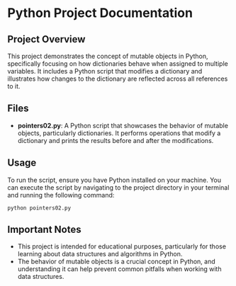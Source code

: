 # Python Project Documentation

## Project Overview
This project demonstrates the concept of mutable objects in Python, specifically focusing on how dictionaries behave when assigned to multiple variables. It includes a Python script that modifies a dictionary and illustrates how changes to the dictionary are reflected across all references to it.

## Files
- **pointers02.py**: A Python script that showcases the behavior of mutable objects, particularly dictionaries. It performs operations that modify a dictionary and prints the results before and after the modifications.

## Usage
To run the script, ensure you have Python installed on your machine. You can execute the script by navigating to the project directory in your terminal and running the following command:

```
python pointers02.py
```

## Important Notes
- This project is intended for educational purposes, particularly for those learning about data structures and algorithms in Python.
- The behavior of mutable objects is a crucial concept in Python, and understanding it can help prevent common pitfalls when working with data structures.